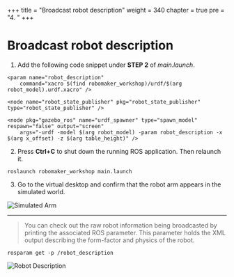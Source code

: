 +++
title = "Broadcast robot description"
weight = 340
chapter = true
pre = "4. "
+++

# Broadcast robot description

1. Add the following code snippet under **STEP 2** of _main.launch_.

```
<param name="robot_description"
    command="xacro $(find robomaker_workshop)/urdf/$(arg robot_model).urdf.xacro" />

<node name="robot_state_publisher" pkg="robot_state_publisher" type="robot_state_publisher" />

<node pkg="gazebo_ros" name="urdf_spawner" type="spawn_model" respawn="false" output="screen"
    args="-urdf -model $(arg robot_model) -param robot_description -x $(arg x_offset) -z $(arg table_height)" />
```

2. Press **Ctrl+C** to shut down the running ROS application. Then relaunch it.

```
roslaunch robomaker_workshop main.launch
```

3. Go to the virtual desktop and confirm that the robot arm appears in the simulated world.

![Simulated Arm](/sim-arm.png?classes=border)

---

> You can check out the raw robot information being broadcasted by printing the associated ROS parameter. This parameter holds the XML output describing the form-factor and physics of the robot.

```
rosparam get -p /robot_description
```

![Robot Description](/robot-desc.png?classes=border)

